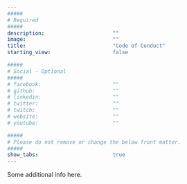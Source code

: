 ```yaml
---
#####
# Required
#####
description:                      ""
image:                            ""
title:                            "Code of Conduct"
starting_view:                    false

#####
# Social - Optional
#####
# facebook:                       ""
# github:                         ""
# linkedin:                       ""
# twitter:                        ""
# twitch:                         ""
# website:                        ""
# youtube:                        ""

#####
# Please do not remove or change the below front matter.
#####
show_tabs:                        true
---
```

Some additional info here.
